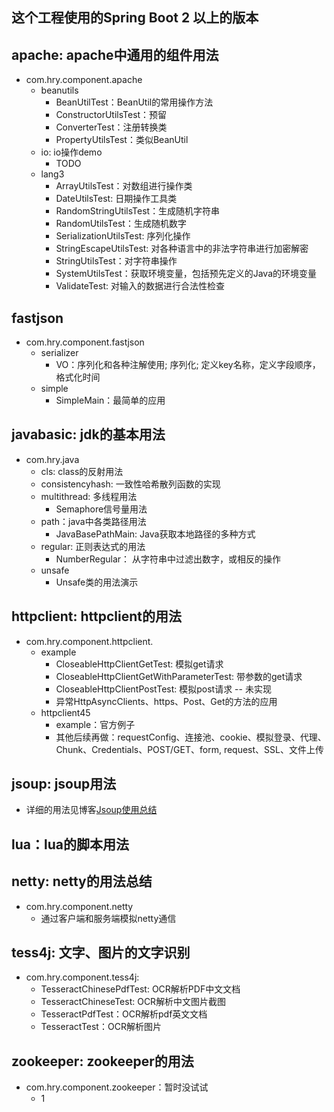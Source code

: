 ## 这个工程使用的Spring Boot 2 以上的版本

## apache: apache中通用的组件用法
- com.hry.component.apache
	- beanutils
		- BeanUtilTest：BeanUtil的常用操作方法
		- ConstructorUtilsTest：预留
		- ConverterTest：注册转换类
		- PropertyUtilsTest：类似BeanUtil
    - io: io操作demo
        - TODO
    - lang3
		- ArrayUtilsTest：对数组进行操作类
	    - DateUtilsTest: 日期操作工具类
		- RandomStringUtilsTest：生成随机字符串
		- RandomUtilsTest：生成随机数字
		- SerializationUtilsTest: 序列化操作
		- StringEscapeUtilsTest: 对各种语言中的非法字符串进行加密解密
		- StringUtilsTest：对字符串操作
		- SystemUtilsTest：获取环境变量，包括预先定义的Java的环境变量
		- ValidateTest: 对输入的数据进行合法性检查

## fastjson
- com.hry.component.fastjson
    - serializer
	    - VO：序列化和各种注解使用; 序列化; 定义key名称，定义字段顺序，格式化时间
	- simple
		- SimpleMain：最简单的应用
## javabasic: jdk的基本用法 
- com.hry.java
    - cls: class的反射用法
    - consistencyhash: 一致性哈希散列函数的实现
    - multithread: 多线程用法
        - Semaphore信号量用法
    - path：java中各类路径用法
        - JavaBasePathMain: Java获取本地路径的多种方式
    - regular: 正则表达式的用法
        - NumberRegular： 从字符串中过滤出数字，或相反的操作
    - unsafe
        - Unsafe类的用法演示
## httpclient: httpclient的用法
- com.hry.component.httpclient.
    - example
        - CloseableHttpClientGetTest: 模拟get请求
        - CloseableHttpClientGetWithParameterTest: 带参数的get请求
        - CloseableHttpClientPostTest: 模拟post请求 -- 未实现
        - 异常HttpAsyncClients、https、Post、Get的方法的应用
    - httpclient45
    	- example：官方例子
    	- 其他后续再做：requestConfig、连接池、cookie、模拟登录、代理、Chunk、Credentials、POST/GET、form, request、SSL、文件上传
## jsoup: jsoup用法 
- 详细的用法见博客[Jsoup使用总结](https://blog.csdn.net/hry2015/article/details/72904416)
## lua：lua的脚本用法

## netty: netty的用法总结
- com.hry.component.netty
    - 通过客户端和服务端模拟netty通信
## tess4j:  文字、图片的文字识别
- com.hry.component.tess4j:
    - TesseractChinesePdfTest: OCR解析PDF中文文档
	- TesseractChineseTest: OCR解析中文图片截图
	- TesseractPdfTest：OCR解析pdf英文文档
	- TesseractTest：OCR解析图片
## zookeeper: zookeeper的用法
- com.hry.component.zookeeper：暂时没试试
    - 1


